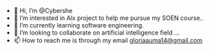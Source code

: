 - 👋 Hi, I’m @Cybershe
- 👀 I’m interested in Alx project to help me pursue my SOEN course..
- 🌱 I’m currently learning software engineering.
- 💞️ I’m looking to collaborate on artificial intelligence field ...
- 📫 How to reach me is through my email gloriaauma14@gmail.com

<!---
Cybershe/Cybershe is a ✨ special ✨ repository because its `README.md` (this file) appears on your GitHub profile.
You can click the Preview link to take a look at your changes.
--->
